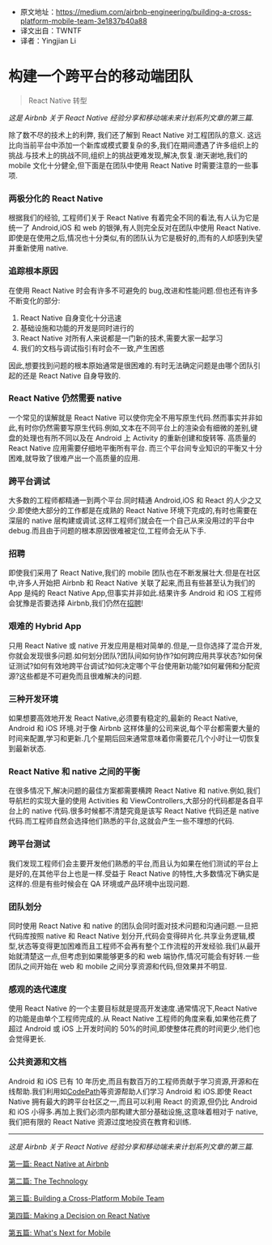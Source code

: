 * 原文地址：https://medium.com/airbnb-engineering/building-a-cross-platform-mobile-team-3e1837b40a88
* 译文出自：TWNTF
* 译者：Yingjian Li


# 构建一个跨平台的移动端团队

> React Native 转型

_这是 Airbnb 关于 React Native 经验分享和移动端未来计划系列文章的第三篇._

除了数不尽的技术上的利弊, 我们还了解到 React Native 对工程团队的意义. 这远比向当前平台中添加一个新库或模式要复杂的多,我们在期间遭遇了许多组织上的挑战.与技术上的挑战不同,组织上的挑战更难发现,解决,恢复.谢天谢地,我们的 mobile 文化十分健全,但下面是在团队中使用 React Native 时需要注意的一些事项.

### 两极分化的 React Native

根据我们的经验, 工程师们关于 React Native 有着完全不同的看法,有人认为它是统一了 Android,iOS 和 web 的银弹,有人则完全反对在团队中使用 React Native.即使是在使用之后,情况也十分类似,有的团队认为它是极好的,而有的人却感到失望并重新使用 native.

### 追踪根本原因

在使用 React Native 时会有许多不可避免的 bug,改进和性能问题.但也还有许多不断变化的部分:

1.  React Native 自身变化十分迅速
2.  基础设施和功能的开发是同时进行的
3.  React Native 对所有人来说都是一门新的技术,需要大家一起学习
4.  我们的文档与调试指引有时会不一致,产生困惑

因此,想要找到问题的根本原始通常是很困难的.有时无法确定问题是由哪个团队引起的还是 React Native 自身导致的.

### React Native 仍然需要 native

一个常见的误解就是 React Native 可以使你完全不用写原生代码.然而事实并非如此,有时你仍然需要写原生代码.例如,文本在不同平台上的渲染会有细微的差别,键盘的处理也有所不同以及在 Android 上 Activity 的重新创建和旋转等. 高质量的 React Native 应用需要仔细地平衡所有平台. 而三个平台间专业知识的平衡又十分困难,就导致了很难产出一个高质量的应用.

### 跨平台调试

大多数的工程师都精通一到两个平台.同时精通 Android,iOS 和 React 的人少之又少.即使绝大部分的工作都是在成熟的 React Native 环境下完成的,有时也需要在深层的 native 层构建或调试.这样工程师们就会在一个自己从来没用过的平台中 debug.而且由于问题的根本原因很难被定位,工程师会无从下手.

### 招聘

即使我们采用了 React Native,我们的 mobile 团队也在不断发展壮大.但是在社区中,许多人开始把 Airbnb 和 React Native 关联了起来,而且有些甚至认为我们的 App 是纯的 React Native App,但事实并非如此.结果许多 Android 和 iOS 工程师会犹豫是否要选择 Airbnb,我们仍然在[招聘](https://www.airbnb.com/careers/departments/engineering)!

### 艰难的 Hybrid App

只用 React Native 或 native 开发应用是相对简单的.但是,一旦你选择了混合开发,你就会发现很多问题.如何划分团队?团队间如何协作?如何跨应用共享状态?如何保证测试?如何有效地跨平台调试?如何决定哪个平台使用新功能?如何雇佣和分配资源?这些都是不可避免而且很难解决的问题.

### 三种开发环境

如果想要高效地开发 React Native,必须要有稳定的,最新的 React Native, Android 和 iOS 环境.对于像 Airbnb 这样体量的公司来说,每个平台都需要大量的时间来配置,学习和更新.几个星期后回来通常意味着你需要花几个小时让一切恢复到最新状态.

### React Native 和 native 之间的平衡

在很多情况下,解决问题的最佳方案都需要横跨 React Native 和 native.例如,我们导航栏的实现大量的使用 Activities 和 ViewControllers,大部分的代码都是各自平台上的 native 代码.很多时候都不清楚究竟是该写 React Native 代码还是 native 代码.而工程师自然会选择他们熟悉的平台,这就会产生一些不理想的代码.

### 跨平台测试

我们发现工程师们会主要开发他们熟悉的平台,而且认为如果在他们测试的平台上是好的,在其他平台上也是一样.受益于 React Native 的特性,大多数情况下确实是这样的.但是有些时候会在 QA 环境或产品环境中出现问题.

### 团队划分

同时使用 React Native 和 native 的团队会同时面对技术问题和沟通问题.一旦把代码库按照 native 和 React Native 划分开,代码会变得碎片化.共享业务逻辑,模型,状态等变得更加困难而且工程师不会再有整个工作流程的开发经验.我们从最开始就清楚这一点,但考虑到如果能够更多的和 web 端协作,情况可能会有好转.一些团队之间开始在 web 和 mobile 之间分享资源和代码,但效果并不明显.

### 感观的迭代速度

使用 React Native 的一个主要目标就是提高开发速度.通常情况下,React Native 的功能是由单个工程师完成的.从 React Native 工程师的角度来看,如果他花费了超过 Android 或 iOS 上开发时间的 50%的时间,即使整体花费的时间更少,他们也会觉得更长.

### 公共资源和文档

Android 和 iOS 已有 10 年历史,而且有数百万的工程师贡献于学习资源,开源和在线帮助.我们利用如[CodePath](https://codepath.com/androidbootcamp)等资源帮助人们学习 Android 和 iOS.即使 React Native 拥有最大的跨平台社区之一,而且可以利用 React 的资源,但仍比 Android 和 iOS 小得多.再加上我们必须内部构建大部分基础设施,这意味着相对于 native,我们把有限的 React Native 资源过度地投资在教育和训练.

---

_这是 Airbnb 关于 React Native 经验分享和移动端未来计划系列文章的第三篇._

[第一篇: React Native at Airbnb](React-Native-at-Airbnb.md)

[第二篇: The Technology](React-Native-at-Airbnb-The-Technology.md)

[第三篇: Building a Cross-Platform Mobile Team](React-Native-At-Airbnb-Building-A-Cross-Platform-Mobile-Team.md)

[第四篇: Making a Decision on React Native](React-Native-At-Airbnb-Sunsetting-React-Native.md)

[第五篇: What's Next for Mobile](Whats-Next-for-Mobile-at-Airbnb.md)
